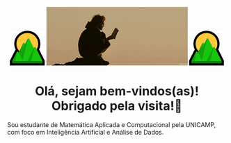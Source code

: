 <p align="center">
  <img src="emoji.png" width="80px">
  <img src="banner.gif" width="325px">
  <img src="emoji.png" width="80px">
</p>


<h1 align="center">Olá, sejam bem-vindos(as)! Obrigado pela visita!💚</h1>

Sou estudante de Matemática Aplicada e Computacional pela UNICAMP, com foco em Inteligência Artificial e Análise de Dados.
